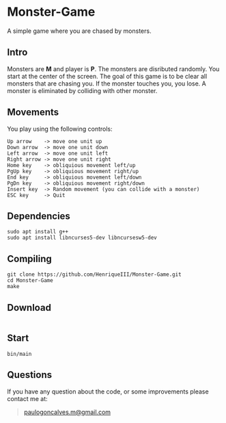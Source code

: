# Monster-Game
A simple game where you are chased by monsters.

## Intro
Monsters are **M** and player is **P**.
The monsters are disributed randomly. You start at the center of the screen.
The goal of this game is to be clear all monsters that are chasing you.
If the monster touches you, you lose.
A monster is eliminated by colliding with other monster.

## Movements
You play using the following controls:
```
Up arrow    -> move one unit up
Down arrow  -> move one unit down
Left arrow  -> move one unit left
Right arrow -> move one unit right
Home key    -> obliquious movement left/up
PgUp key    -> obliquious movement right/up
End key     -> obliquious movement left/down
PgDn key    -> obliquious movement right/down
Insert key  -> Random movement (you can collide with a monster)
ESC key     -> Quit
```
## Dependencies
```
sudo apt install g++
sudo apt install libncurses5-dev libncursesw5-dev
```
## Compiling
```
git clone https://github.com/HenriqueIII/Monster-Game.git
cd Monster-Game
make
```
## Download
```
```
## Start
```
bin/main
```
## Questions
If you have any question about the code, or some improvements please contact me at:
> paulogoncalves.m@gmail.com
